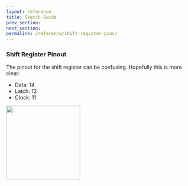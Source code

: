 ```yaml
---
layout: reference
title: Sketch Guide
prev_section: 
next_section: 
permalink: /reference/shift-register-pins/
---
```


### Shift Register Pinout

The pinout for the shift register can be confusing. Hopefully this is more clear:

- Data: 14
- Latch: 12
- Clock: 11

<img src="http://bildr.org/blog/wp-content/uploads/2011/02/574px-SN74HC595-pinout.png" style="width: 200px"/>
